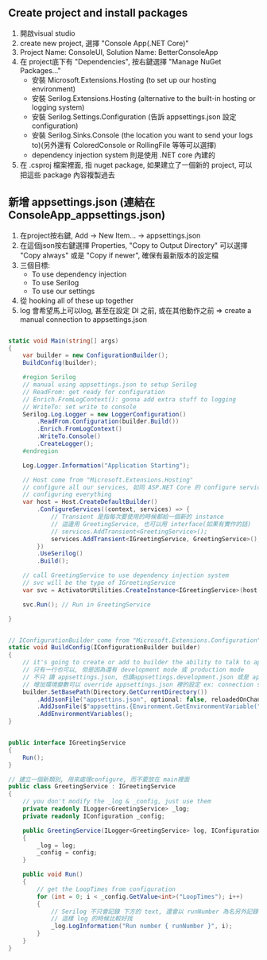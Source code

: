 ## Create project and install packages 

1. 開啟visual studio
2. create new project, 選擇 "Console App(.NET Core)"
3. Project Name: ConsoleUI, Solution Name: BetterConsoleApp
4. 在 project底下有 "Dependencies", 按右鍵選擇 "Manage NuGet Packages..."
    * 安裝 Microsoft.Extensions.Hosting (to set up our hosting environment)
    * 安裝 Serilog.Extensions.Hosting (alternative to the built-in hosting or logging system)
    * 安裝 Serilog.Settings.Configuration (告訴 appsettings.json 設定 configuration)
    * 安裝 Serilog.Sinks.Console (the location you want to send your logs to)(另外還有 ColoredConsole or RollingFile 等等可以選擇)
    * dependency injection system 則是使用 .NET core 內建的
5. 在 .csproj 檔案裡面, <ItemGroup> <PackageReference> 指 nuget package, 如果建立了一個新的 project, 可以把這些 package 內容複製過去

## 新增 appsettings.json (連結在 ConsoleApp_appsettings.json)

1. 在project按右鍵, Add -> New Item... -> appsettings.json
2. 在這個json按右鍵選擇 Properties, "Copy to Output Directory" 可以選擇 "Copy always" 或是 "Copy if newer", 確保有最新版本的設定檔
3. 三個目標: 
    * To use dependency injection
    * To use Serilog
    * To use our settings
4. 從 hooking all of these up together
5. log 會希望馬上可以log, 甚至在設定 DI 之前, 或在其他動作之前
=> create a manual connection to appsettings.json


```csharp

static void Main(string[] args)
{
    var builder = new ConfigurationBuilder();
    BuildConfig(builder);

    #region Serilog
    // manual using appsettings.json to setup Serilog
    // ReadFrom: get ready for configuration
    // Enrich.FromLogContext(): gonna add extra stuff to logging
    // WriteTo: set write to console
    Serilog.Log.Logger = new LoggerConfiguration()
        .ReadFrom.Configuration(builder.Build())
        .Enrich.FromLogContext()
        .WriteTo.Console()
        .CreateLogger();
    #endregion

    Log.Logger.Information("Application Starting");

    // Host come from "Microsoft.Extensions.Hosting"
    // configure all our services, 如同 ASP.NET Core 的 configure services section
    // configuring everything
    var host = Host.CreateDefaultBuilder()
        .ConfigureServices((context, services) => {
            // Transient 是指每次要使用的時候都給一個新的 instance
            // 這邊用 GreetingService, 也可以用 interface(如果有實作的話)
            // services.AddTransient<GreetingService>();
            services.AddTransient<IGreetingService, GreetingService>();
        })
        .UseSerilog()
        .Build();

    // call GreetingService to use dependency injection system
    // svc will be the type of IGreetingService
    var svc = ActivatorUtilities.CreateInstance<IGreetingService>(host.Services);

    svc.Run(); // Run in GreetingService

}


// IConfigurationBuilder come from "Microsoft.Extensions.Configuration"
static void BuildConfig(IConfigurationBuilder builder)
{
    // it's going to create or add to builder the ability to talk to appsettings.json
    // 只有一行也可以, 但是因為還有 development mode 或 production mode
    // 不只 讀 appsettings.json, 也讀appsettings.development.json 或是 appsettings.production.json, 可以 override appsettings.json
    // 增加環境變數可以 override appsettings.json 裡的設定 ex: connection string
    builder.SetBasePath(Directory.GetCurrentDirectory())
        .AddJsonFile("appsettins.json", optional: false, reloadedOnChange: true)
        .AddJsonFile($"appsettins.{Environment.GetEnvironmentVariable("ASPNETCORE_ENVIRONMENT") ?? "Production"}.json", optional: true)
        .AddEnvironmentVariables();
}

```

```csharp

public interface IGreetingService
{
    Run();
}

// 建立一個新類別, 用來處理configure, 而不要放在 main裡面
public class GreetingService : IGreetingService
{
    // you don't modify the _log & _config, just use them
    private readonly ILogger<GreetingService> _log;
    private readonly IConfiguration _config;

    public GreetingService(ILogger<GreetingService> log, IConfiguration config)
    {
        _log = log;
        _config = config;
    }

    public void Run()
    {
        // get the LoopTimes from configuration
        for (int = 0; i < _config.GetValue<int>("LoopTimes"); i++)
        {
            // Serilog 不只會記錄 下方的 text, 還會以 runNumber 為名另外記錄 i 的數值
            // 這樣 log 的時候比較好找
            _log.LogInformation("Run number { runNumber }", i);
        }
    }
}

```



